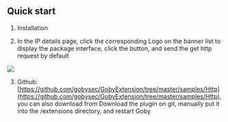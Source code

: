 ## Quick start
1. Installation

2. In the IP details page, click the corresponding Logo on the banner list to display the package interface, click the button, and send the get http request by default

![](static/img/extension/ex-http.gif)

3. Github: [https://github.com/gobysec/GobyExtension/tree/master/samples/Http](https://github.com/gobysec/GobyExtension/tree/master/samples/Http), you can also download from Download the plugin on git, manually put it into the /extensions directory, and restart Goby